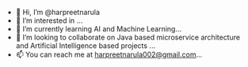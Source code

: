 - 👋 Hi, I’m @harpreetnarula
- 👀 I’m interested in ...
- 🌱 I’m currently learning AI and Machine Learning...
- 💞️ I’m looking to collaborate on Java based microservice architecture and Artificial Intelligence based projects ...
- 📫 You can reach me at harpreetnarula002@gmail.com...

<!---
harpreetnarula002/harpreetnarula002 is a ✨ special ✨ repository because its `README.md` (this file) appears on your GitHub profile.
You can click the Preview link to take a look at your changes.
--->
